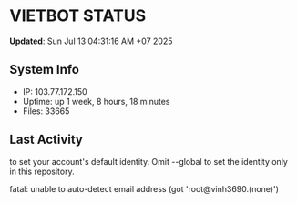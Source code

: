 # VIETBOT STATUS
**Updated**: Sun Jul 13 04:31:16 AM +07 2025

## System Info
- IP: 103.77.172.150
- Uptime: up 1 week, 8 hours, 18 minutes
- Files: 33665

## Last Activity

to set your account's default identity.
Omit --global to set the identity only in this repository.

fatal: unable to auto-detect email address (got 'root@vinh3690.(none)')

